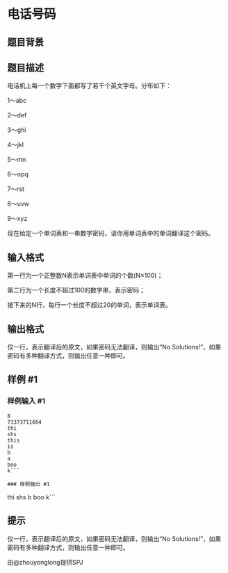 # 电话号码

## 题目背景



## 题目描述

电话机上每一个数字下面都写了若干个英文字母。分布如下：

1～abc

2～def

3～ghi

4～jkl

5～mn

6～opq

7～rst

8～uvw

9～xyz

现在给定一个单词表和一串数字密码，请你用单词表中的单词翻译这个密码。


## 输入格式

第一行为一个正整数N表示单词表中单词的个数(N≤100)；

第二行为一个长度不超过100的数字串，表示密码；

接下来的N行，每行一个长度不超过20的单词，表示单词表。


## 输出格式

仅一行，表示翻译后的原文，如果密码无法翻译，则输出“No Solutions!”，如果密码有多种翻译方式，则输出任意一种即可。


## 样例 #1

### 样例输入 #1
```
8
73373711664
thi
shs
this
is
b
a
boo
k```

### 样例输出 #1

```
thi shs b boo k```

## 提示

仅一行，表示翻译后的原文，如果密码无法翻译，则输出“No Solutions!”，如果密码有多种翻译方式，则输出任意一种即可。

由@zhouyonglong提供SPJ

